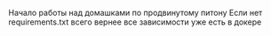 Начало работы над домашками по продвинутому питону
Если нет requirements.txt всего вернее все зависимости уже есть в докере
